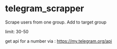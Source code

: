 # telegram_scrapper
Scrape users from one group. Add to target group

limit: 30-50

get api for a number via : https://my.telegram.org/api
